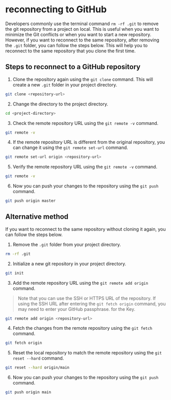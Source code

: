 # reconnecting to GitHub

Developers commonly use the terminal command `rm -rf .git` to remove the git repository from a project on local. This is useful when you want to minimize the Git conflicts or when you want to start a new repository. However, if you want to reconnect to the same repository, after removing the `.git` folder, you can follow the steps below. This will help you to reconnect to the same repository that you clone the first time.


## Steps to reconnect to a GitHub repository

1. Clone the repository again using the `git clone` command. This will create a new `.git` folder in your project directory.

```bash
git clone <repository-url>
```

2. Change the directory to the project directory.

```bash
cd <project-directory>
```

3. Check the remote repository URL using the `git remote -v` command.

```bash
git remote -v
```

4. If the remote repository URL is different from the original repository, you can change it using the `git remote set-url` command.

```bash
git remote set-url origin <repository-url>
```

5. Verify the remote repository URL using the `git remote -v` command.

```bash
git remote -v
```

6. Now you can push your changes to the repository using the `git push` command.

```bash
git push origin master
```

## Alternative method

If you want to reconnect to the same repository without cloning it again, you can follow the steps below.

1. Remove the `.git` folder from your project directory.

```bash
rm -rf .git
```

2. Initialize a new git repository in your project directory.

```bash
git init
```

3. Add the remote repository URL using the `git remote add origin` command.

> Note that you can use the SSH or HTTPS URL of the repository. If using the SSH URL
> after entering the `git fetch origin` command, you may need to enter your GitHub 
> passphrase. for the Key.


```bash
git remote add origin <repository-url>
```

4. Fetch the changes from the remote repository using the `git fetch` command.

```bash
git fetch origin
```

5. Reset the local repository to match the remote repository using the `git reset --hard` command.

```bash
git reset --hard origin/main
```

6. Now you can push your changes to the repository using the `git push` command.

```bash
git push origin main
```


